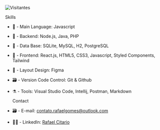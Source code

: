 ![Visitantes](https://komarev.com/ghpvc/?username=rafaelcitario&style=flat-square&color=brightgreen&label=voc%C3%AA%20%C3%A9%20o%20visitante%20de%20numero:) 

Skills
- 🎉 - Main Language: Javascript
- 🔨 - Backend: Node.js, Java, PHP
- 🎲 - Data Base: SQLite, MySQL, H2, PostgreSQL
- 🔧 - Frontend: React.js, HTML5, CSS3, Javascript, Styled Components, Tailwind
- 🎨 - Layout Design: Figma
- 🗃️ - Version Code Control: Git & Github
- ⚗️ - Tools: Visual Studio Code, Intellij, Postman, Markdown

  Contact
- 🗃️ - E-mail: [contato.rafaelgomes@outlook.com](mailto:contato.rafaelgomes@outlook.com)
- 🐱‍🏍 - LinkedIn: [Rafael Citario](https://linkedin.com/in/rafaelcitario)
